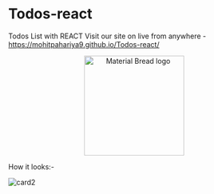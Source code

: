 # Todos-react
Todos List with REACT
Visit our site on live from anywhere - https://mohitpahariya9.github.io/Todos-react/
<p align="center">
    <img width="200" src="https://github.com/MohitPahariya9/Todos-react/assets/130257334/69e1221c-db81-472b-b911-c548bb553251" alt="Material Bread logo">
</p>
How it looks:-

![card2](https://github.com/MohitPahariya9/Todos-react/assets/130257334/0cb957df-94d6-47ae-9022-f7165ebc4514)
